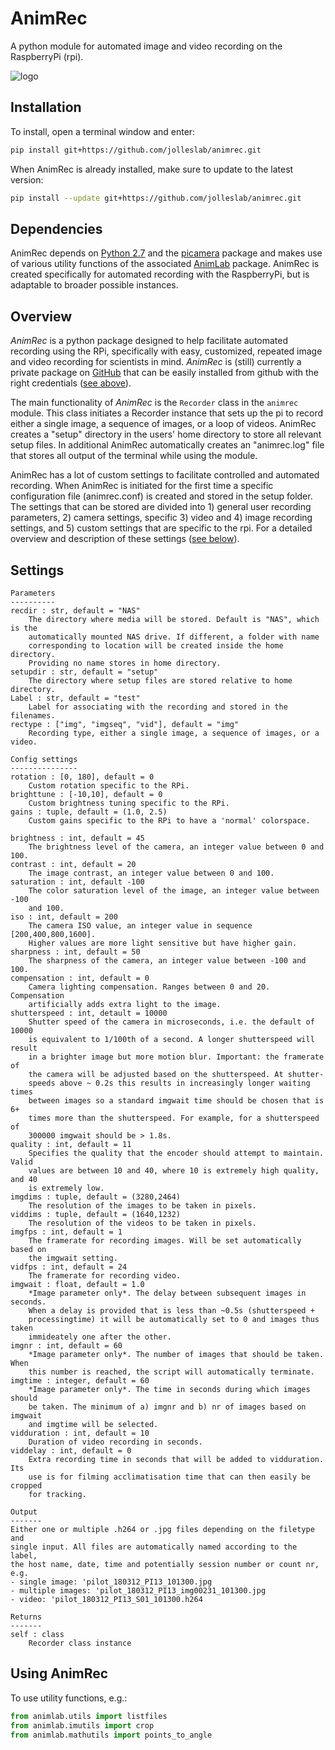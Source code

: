 # AnimRec
A python module for automated image and video recording on the RaspberryPi (rpi).

![logo](https://github.com/jolleslab/AnimRec/blob/master/images/AnimRec-logo.jpg)

<a name="install"></a> Installation
------------
To install, open a terminal window and enter:
```bash
pip install git+https://github.com/jolleslab/animrec.git
```

When AnimRec is already installed, make sure to update to the latest version:
```bash
pip install --update git+https://github.com/jolleslab/animrec.git
```

Dependencies
------------
AnimRec depends on [Python 2.7](http://www.python.org) and the [picamera](http://picamera.readthedocs.io/) package and makes use of various utility functions of the associated [AnimLab](https://github.com/joljols/animlab) package. AnimRec is created specifically for automated recording with the RaspberryPi, but is adaptable to broader possible instances.

Overview
------------
*AnimRec* is a python package designed to help facilitate automated recording using the RPi, specifically with easy, customized, repeated image and video recording for scientists in mind. *AnimRec* is (still) currently a private package on [GitHub](https://github.com/jolleslab/AnimRec) that can be easily installed from github with the right credentials ([see above](#install)). 

The main functionality of *AnimRec* is the `Recorder` class in the `animrec` module. This class initiates a Recorder instance that sets up the pi to record either a single image, a sequence of images, or a loop of videos. AnimRec creates a "setup" directory in the users' home directory to store all relevant setup files. In additional AnimRec automatically creates an "animrec.log" file that stores all output of the terminal while using the module.

AnimRec has a lot of custom settings to facilitate controlled and automated recording. When AnimRec is initiated for the first time a specific configuration file (animrec.conf) is created and stored in the setup folder. The settings that can be stored are divided into 1) general user recording parameters, 2) camera settings, specific 3) video and 4) image recording settings, and 5) custom settings that are specific to the rpi. For a detailed overview and description of these settings ([see below](#settings)). 


<a name="settings"></a>Settings
--------

    Parameters
    ----------
    recdir : str, default = "NAS"
        The directory where media will be stored. Default is "NAS", which is the
        automatically mounted NAS drive. If different, a folder with name
        corresponding to location will be created inside the home directory.
        Providing no name stores in home directory.
    setupdir : str, default = "setup"
        The directory where setup files are stored relative to home directory.
    Label : str, default = "test"
        Label for associating with the recording and stored in the filenames.
    rectype : ["img", "imgseq", "vid"], default = "img"
        Recording type, either a single image, a sequence of images, or a video.

    Config settings
    ---------------
    rotation : [0, 180], default = 0
        Custom rotation specific to the RPi.
    brighttune : [-10,10], default = 0
        Custom brightness tuning specific to the RPi.
    gains : tuple, default = (1.0, 2.5)
        Custom gains specific to the RPi to have a 'normal' colorspace.

    brightness : int, default = 45
        The brightness level of the camera, an integer value between 0 and 100.
    contrast : int, default = 20
        The image contrast, an integer value between 0 and 100.
    saturation : int, default -100
        The color saturation level of the image, an integer value between -100
        and 100.
    iso : int, default = 200
        The camera ISO value, an integer value in sequence [200,400,800,1600].
        Higher values are more light sensitive but have higher gain.
    sharpness : int, default = 50
        The sharpness of the camera, an integer value between -100 and 100.
    compensation : int, default = 0
        Camera lighting compensation. Ranges between 0 and 20. Compensation
        artificially adds extra light to the image.
    shutterspeed : int, detault = 10000
        Shutter speed of the camera in microseconds, i.e. the default of 10000
        is equivalent to 1/100th of a second. A longer shutterspeed will result
        in a brighter image but more motion blur. Important: the framerate of
        the camera will be adjusted based on the shutterspeed. At shutter-
        speeds above ~ 0.2s this results in increasingly longer waiting times
        between images so a standard imgwait time should be chosen that is 6+
        times more than the shutterspeed. For example, for a shutterspeed of
        300000 imgwait should be > 1.8s.
    quality : int, default = 11
        Specifies the quality that the encoder should attempt to maintain. Valid
        values are between 10 and 40, where 10 is extremely high quality, and 40
        is extremely low.
    imgdims : tuple, default = (3280,2464)
        The resolution of the images to be taken in pixels.
    viddims : tuple, default = (1640,1232)
        The resolution of the videos to be taken in pixels.
    imgfps : int, default = 1
        The framerate for recording images. Will be set automatically based on
        the imgwait setting.
    vidfps : int, default = 24
        The framerate for recording video.
    imgwait : float, default = 1.0
        *Image parameter only*. The delay between subsequent images in seconds.
        When a delay is provided that is less than ~0.5s (shutterspeed +
        processingtime) it will be automatically set to 0 and images thus taken
        immideately one after the other.
    imgnr : int, default = 60
        *Image parameter only*. The number of images that should be taken. When
        this number is reached, the script will automatically terminate.
    imgtime : integer, default = 60
        *Image parameter only*. The time in seconds during which images should
        be taken. The minimum of a) imgnr and b) nr of images based on imgwait
        and imgtime will be selected.
    vidduration : int, default = 10
        Duration of video recording in seconds.
    viddelay : int, default = 0
        Extra recording time in seconds that will be added to vidduration. Its
        use is for filming acclimatisation time that can then easily be cropped
        for tracking.

    Output
    -------
    Either one or multiple .h264 or .jpg files depending on the filetype and
    single input. All files are automatically named according to the label,
    the host name, date, time and potentially session number or count nr, e.g.
    - single image: 'pilot_180312_PI13_101300.jpg
    - multiple images: 'pilot_180312_PI13_img00231_101300.jpg
    - video: 'pilot_180312_PI13_S01_101300.h264

    Returns
    -------
    self : class
        Recorder class instance        

Using AnimRec
--------
To use utility functions, e.g.:
```python
from animlab.utils import listfiles
from animlab.imutils import crop
from animlab.mathutils import points_to_angle
```
